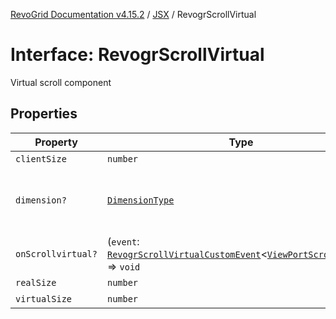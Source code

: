 [RevoGrid Documentation v4.15.2](README.md) / [JSX](Namespace.JSX.md) / RevogrScrollVirtual

# Interface: RevogrScrollVirtual

Virtual scroll component

## Properties

| Property | Type | Description | Defined in |
| ------ | ------ | ------ | ------ |
| `clientSize` | `number` | Client size | [src/components.d.ts:2259](https://github.com/revolist/revogrid/blob/30cfedca97f5b42c948bd2668fa87c350d2411bd/src/components.d.ts#L2259) |
| `dimension?` | [`DimensionType`](TypeAlias.DimensionType.md) | Scroll dimension (`X` - `rgCol` or `Y` - `rgRow`) | [src/components.d.ts:2263](https://github.com/revolist/revogrid/blob/30cfedca97f5b42c948bd2668fa87c350d2411bd/src/components.d.ts#L2263) |
| `onScrollvirtual?` | (`event`: [`RevogrScrollVirtualCustomEvent`](Interface.RevogrScrollVirtualCustomEvent.md)\<[`ViewPortScrollEvent`](TypeAlias.ViewPortScrollEvent.md)\>) => `void` | Scroll event | [src/components.d.ts:2267](https://github.com/revolist/revogrid/blob/30cfedca97f5b42c948bd2668fa87c350d2411bd/src/components.d.ts#L2267) |
| `realSize` | `number` | Dimensions | [src/components.d.ts:2271](https://github.com/revolist/revogrid/blob/30cfedca97f5b42c948bd2668fa87c350d2411bd/src/components.d.ts#L2271) |
| `virtualSize` | `number` | Virtual size | [src/components.d.ts:2275](https://github.com/revolist/revogrid/blob/30cfedca97f5b42c948bd2668fa87c350d2411bd/src/components.d.ts#L2275) |
